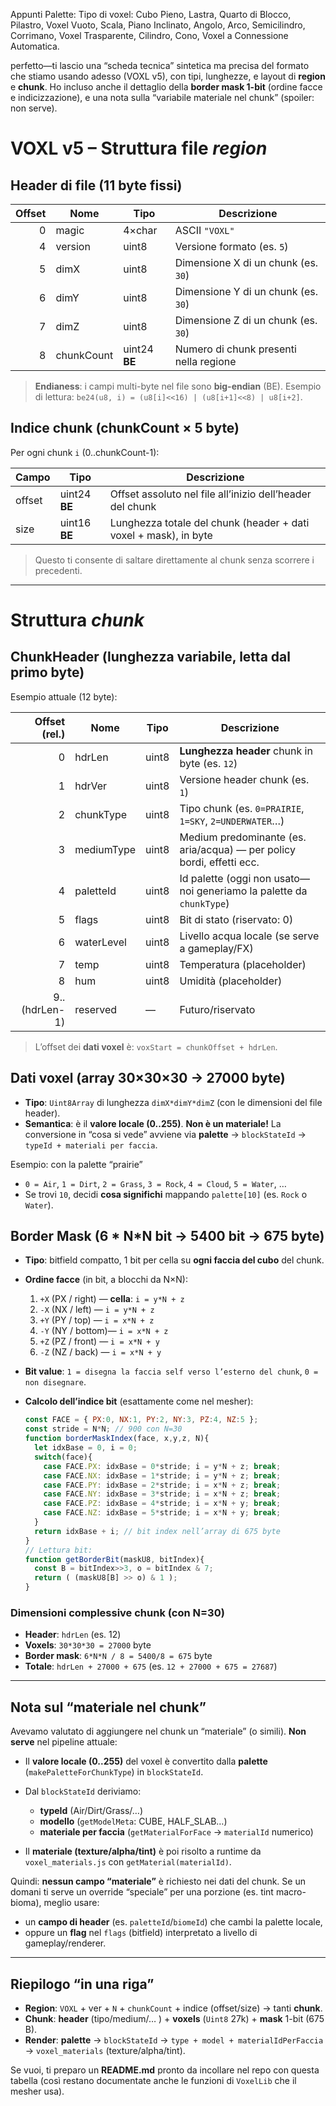 Appunti Palette:
Tipo di voxel:
Cubo Pieno, Lastra, Quarto di Blocco, Pilastro, Voxel Vuoto, Scala, Piano Inclinato, Angolo, Arco, Semicilindro, Corrimano, Voxel Trasparente, Cilindro, Cono, Voxel a Connessione Automatica.



perfetto—ti lascio una “scheda tecnica” sintetica ma precisa del formato che stiamo usando adesso (VOXL v5), con tipi, lunghezze, e layout di **region** e **chunk**. Ho incluso anche il dettaglio della **border mask 1-bit** (ordine facce e indicizzazione), e una nota sulla “variabile materiale nel chunk” (spoiler: non serve).

# VOXL v5 – Struttura file *region*

## Header di file (11 byte fissi)

| Offset | Nome       | Tipo          | Descrizione                            |
| -----: | ---------- | ------------- | -------------------------------------- |
|      0 | magic      | 4×char        | ASCII `"VOXL"`                         |
|      4 | version    | uint8         | Versione formato (es. `5`)             |
|      5 | dimX       | uint8         | Dimensione X di un chunk (es. `30`)    |
|      6 | dimY       | uint8         | Dimensione Y di un chunk (es. `30`)    |
|      7 | dimZ       | uint8         | Dimensione Z di un chunk (es. `30`)    |
|      8 | chunkCount | uint24 **BE** | Numero di chunk presenti nella regione |

> **Endianess**: i campi multi-byte nel file sono **big-endian** (BE).
> Esempio di lettura: `be24(u8, i) = (u8[i]<<16) | (u8[i+1]<<8) | u8[i+2]`.

## Indice chunk (chunkCount × 5 byte)

Per ogni chunk `i` (0..chunkCount-1):

| Campo  | Tipo          | Descrizione                                                      |
| ------ | ------------- | ---------------------------------------------------------------- |
| offset | uint24 **BE** | Offset assoluto nel file all’inizio dell’header del chunk        |
| size   | uint16 **BE** | Lunghezza totale del chunk (header + dati voxel + mask), in byte |

> Questo ti consente di saltare direttamente al chunk senza scorrere i precedenti.

---

# Struttura *chunk*

## ChunkHeader (lunghezza variabile, letta dal primo byte)

Esempio attuale (12 byte):

| Offset (rel.) | Nome       | Tipo  | Descrizione                                                           |
| ------------: | ---------- | ----- | --------------------------------------------------------------------- |
|             0 | hdrLen     | uint8 | **Lunghezza header** chunk in byte (es. `12`)                         |
|             1 | hdrVer     | uint8 | Versione header chunk (es. `1`)                                       |
|             2 | chunkType  | uint8 | Tipo chunk (es. `0=PRAIRIE`, `1=SKY`, `2=UNDERWATER`…)                |
|             3 | mediumType | uint8 | Medium predominante (es. aria/acqua) — per policy bordi, effetti ecc. |
|             4 | paletteId  | uint8 | Id palette (oggi non usato—noi generiamo la palette da `chunkType`)   |
|             5 | flags      | uint8 | Bit di stato (riservato: 0)                                           |
|             6 | waterLevel | uint8 | Livello acqua locale (se serve a gameplay/FX)                         |
|             7 | temp       | uint8 | Temperatura (placeholder)                                             |
|             8 | hum        | uint8 | Umidità (placeholder)                                                 |
| 9..(hdrLen-1) | reserved   | —     | Futuro/riservato                                                      |

> L’offset dei **dati voxel** è: `voxStart = chunkOffset + hdrLen`.

## Dati voxel (array 30×30×30 → 27000 byte)

* **Tipo**: `Uint8Array` di lunghezza `dimX*dimY*dimZ` (con le dimensioni del file header).
* **Semantica**: è il **valore locale (0..255)**.
  **Non è un materiale!** La conversione in “cosa si vede” avviene via **palette** → `blockStateId` → `typeId + materiali per faccia`.

Esempio: con la palette “prairie”

* `0 = Air`, `1 = Dirt`, `2 = Grass`, `3 = Rock`, `4 = Cloud`, `5 = Water`, …
* Se trovi `10`, decidi **cosa significhi** mappando `palette[10]` (es. `Rock` o `Water`).

## Border Mask (6 \* N\*N bit → 5400 bit → 675 byte)

* **Tipo**: bitfield compatto, 1 bit per cella su **ogni faccia del cubo** del chunk.

* **Ordine facce** (in bit, a blocchi da N×N):

  1. `+X` (PX / right) — **cella**: `i = y*N + z`
  2. `-X` (NX / left)  — `i = y*N + z`
  3. `+Y` (PY / top)   — `i = x*N + z`
  4. `-Y` (NY / bottom)— `i = x*N + z`
  5. `+Z` (PZ / front) — `i = x*N + y`
  6. `-Z` (NZ / back)  — `i = x*N + y`

* **Bit value**: `1 = disegna la faccia self verso l’esterno del chunk`, `0 = non disegnare`.

* **Calcolo dell’indice bit** (esattamente come nel mesher):

  ```js
  const FACE = { PX:0, NX:1, PY:2, NY:3, PZ:4, NZ:5 };
  const stride = N*N; // 900 con N=30
  function borderMaskIndex(face, x,y,z, N){
    let idxBase = 0, i = 0;
    switch(face){
      case FACE.PX: idxBase = 0*stride; i = y*N + z; break;
      case FACE.NX: idxBase = 1*stride; i = y*N + z; break;
      case FACE.PY: idxBase = 2*stride; i = x*N + z; break;
      case FACE.NY: idxBase = 3*stride; i = x*N + z; break;
      case FACE.PZ: idxBase = 4*stride; i = x*N + y; break;
      case FACE.NZ: idxBase = 5*stride; i = x*N + y; break;
    }
    return idxBase + i; // bit index nell’array di 675 byte
  }
  // Lettura bit:
  function getBorderBit(maskU8, bitIndex){
    const B = bitIndex>>3, o = bitIndex & 7;
    return ( (maskU8[B] >> o) & 1 );
  }
  ```

### Dimensioni complessive chunk (con N=30)

* **Header**: `hdrLen` (es. 12)
* **Voxels**: `30*30*30 = 27000` byte
* **Border mask**: `6*N*N / 8 = 5400/8 = 675` byte
* **Totale**: `hdrLen + 27000 + 675` (es. `12 + 27000 + 675 = 27687`)

---

## Nota sul “materiale nel chunk”

Avevamo valutato di aggiungere nel chunk un “materiale” (o simili). **Non serve** nel pipeline attuale:

* Il **valore locale (0..255)** del voxel è convertito dalla **palette** (`makePaletteForChunkType`) in `blockStateId`.
* Dal `blockStateId` deriviamo:

  * **typeId** (Air/Dirt/Grass/…)
  * **modello** (`getModelMeta`: CUBE, HALF\_SLAB…)
  * **materiale per faccia** (`getMaterialForFace` → `materialId` numerico)
* Il **materiale (texture/alpha/tint)** è poi risolto a runtime da `voxel_materials.js` con `getMaterial(materialId)`.

Quindi: **nessun campo “materiale”** è richiesto nei dati del chunk.
Se un domani ti serve un override “speciale” per una porzione (es. tint macro-bioma), meglio usare:

* un **campo di header** (es. `paletteId`/`biomeId`) che cambi la palette locale,
* oppure un **flag** nel `flags` (bitfield) interpretato a livello di gameplay/renderer.

---

## Riepilogo “in una riga”

* **Region**: `VOXL` + ver + `N` + `chunkCount` + indice (offset/size) → tanti **chunk**.
* **Chunk**: **header** (tipo/medium/… ) + **voxels** (`Uint8` 27k) + **mask** 1-bit (675 B).
* **Render**: **palette** → `blockStateId` → `type + model + materialIdPerFaccia` → `voxel_materials` (texture/alpha/tint).

Se vuoi, ti preparo un **README.md** pronto da incollare nel repo con questa tabella (così restano documentate anche le funzioni di `VoxelLib` che il mesher usa).
